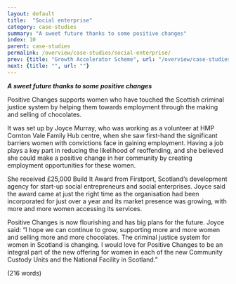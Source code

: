```yaml
---
layout: default
title:  "Social enterprise"
category: case-studies
summary: "A sweet future thanks to some positive changes"
index: 10
parent: case-studies
permalink: /overview/case-studies/social-enterprise/
prev: {title: "Growth Accelerator Scheme", url: "/overview/case-studies/growth-accelerator-scheme/"}
next: {title: "", url: ""}
---
```


***A sweet future thanks to some positive changes*** 

Positive Changes supports women who have touched the Scottish criminal justice system by helping them towards employment through the making and selling of chocolates.  

It was set up by Joyce Murray, who was working as a volunteer at HMP Cornton Vale Family Hub centre, when she saw first-hand the significant barriers women with convictions face in gaining employment. Having a job plays a key part in reducing the likelihood of reoffending, and she believed she could make a positive change in her community by creating employment opportunities for these women.  

She received £25,000 Build It Award from Firstport, Scotland’s development agency for start-up social entrepreneurs and social enterprises. Joyce said the award came at just the right time as the organisation had been incorporated for just over a year and its market presence was growing, with more and more women accessing its services.  

Positive Changes is now flourishing and has big plans for the future. Joyce said: “I hope we can continue to grow, supporting more and more women and selling more and more chocolates. The criminal justice system for women in Scotland is changing. I would love for Positive Changes to be an integral part of the new offering for women in each of the new Community Custody Units and the National Facility in Scotland.”  

(216 words)
